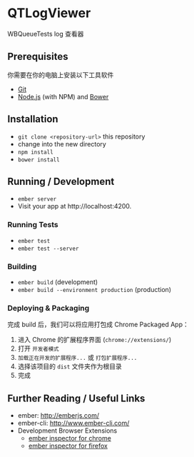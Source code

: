 # QTLogViewer

WBQueueTests log 查看器

## Prerequisites

你需要在你的电脑上安装以下工具软件

* [Git](http://git-scm.com/)
* [Node.js](http://nodejs.org/) (with NPM) and [Bower](http://bower.io/)

## Installation

* `git clone <repository-url>` this repository
* change into the new directory
* `npm install`
* `bower install`

## Running / Development

* `ember server`
* Visit your app at http://localhost:4200.

### Running Tests

* `ember test`
* `ember test --server`

### Building

* `ember build` (development)
* `ember build --environment production` (production)

### Deploying & Packaging

完成 build 后，我们可以将应用打包成 Chrome Packaged App：

1. 进入 Chrome 的扩展程序界面 (`chrome://extensions/`)
2. 打开 `开发者模式`
3. `加载正在开发的扩展程序...` 或 `打包扩展程序...`
4. 选择该项目的 `dist` 文件夹作为根目录
5. 完成

## Further Reading / Useful Links

* ember: http://emberjs.com/
* ember-cli: http://www.ember-cli.com/
* Development Browser Extensions
  * [ember inspector for chrome](https://chrome.google.com/webstore/detail/ember-inspector/bmdblncegkenkacieihfhpjfppoconhi)
  * [ember inspector for firefox](https://addons.mozilla.org/en-US/firefox/addon/ember-inspector/)

